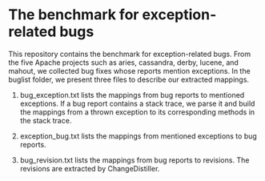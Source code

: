 # The benchmark for exception-related bugs

This repository contains the benchmark for exception-related bugs. From the five Apache projects such as aries, cassandra, derby, lucene, and mahout, we collected bug fixes whose reports mention exceptions. In the buglist folder, we present three files to describe our extracted mappings. 

1. bug_exception.txt lists the mappings from bug reports to mentioned exceptions. If a bug report contains a stack trace, we parse it and build the mappings from a thrown exception to its corresponding methods in the stack trace.

2. exception_bug.txt lists the mappings from mentioned exceptions to bug reports.

3. bug_revision.txt lists the mappings from bug reports to revisions. The revisions are extracted by ChangeDistiller.  